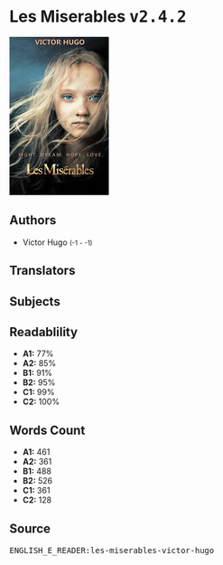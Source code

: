 # Les Miserables <kbd>v2.4.2</kbd>

![](./cover.medium.jpg "")

## Authors


 - Victor Hugo <small>(-1 - -1)</small>

## Translators



## Subjects



## Readablility


 - **A1:** 77%
 - **A2:** 85%
 - **B1:** 91%
 - **B2:** 95%
 - **C1:** 99%
 - **C2:** 100%

## Words Count


 - **A1:** 461
 - **A2:** 361
 - **B1:** 488
 - **B2:** 526
 - **C1:** 361
 - **C2:** 128

## Source


<kbd>ENGLISH_E_READER:les-miserables-victor-hugo</kbd>
